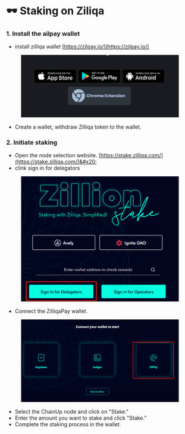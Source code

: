 # 🕶 Staking on Ziliqa

### 1. Install the ailpay wallet

* install zilliqa wallet [https://zilpay.io/](https://zilpay.io/)

<figure><img src="../.gitbook/assets/4d779f0ed3b49c953e1ceef938cb14a.png" alt=""><figcaption></figcaption></figure>

* Create a wallet, withdraw Zilliqa token to the wallet.



### **2. Initiate staking**

* Open the node selection website. [https://stake.zilliqa.com/](https://stake.zilliqa.com/)&#x20;
* clink sign in for delegators

<figure><img src="../.gitbook/assets/011638376e0a95b95d1a998e60f5919.png" alt=""><figcaption></figcaption></figure>

* Connect the ZilliqaPay wallet.

<figure><img src="../.gitbook/assets/94d424be609efb9c20b05dc00ed96bb.png" alt=""><figcaption></figcaption></figure>

* Select the ChainUp node and click on "Stake."
* Enter the amount you want to stake and click "Stake."
* Complete the staking process in the wallet.



